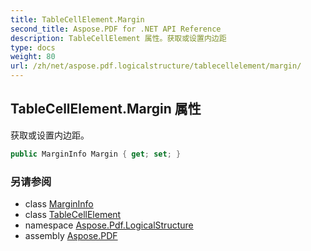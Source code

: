 ```yaml
---
title: TableCellElement.Margin
second_title: Aspose.PDF for .NET API Reference
description: TableCellElement 属性。获取或设置内边距
type: docs
weight: 80
url: /zh/net/aspose.pdf.logicalstructure/tablecellelement/margin/
---
```

## TableCellElement.Margin 属性

获取或设置内边距。

```csharp
public MarginInfo Margin { get; set; }
```

### 另请参阅

* class [MarginInfo](../../../aspose.pdf/margininfo/)
* class [TableCellElement](../)
* namespace [Aspose.Pdf.LogicalStructure](../../../aspose.pdf.logicalstructure/)
* assembly [Aspose.PDF](../../../)